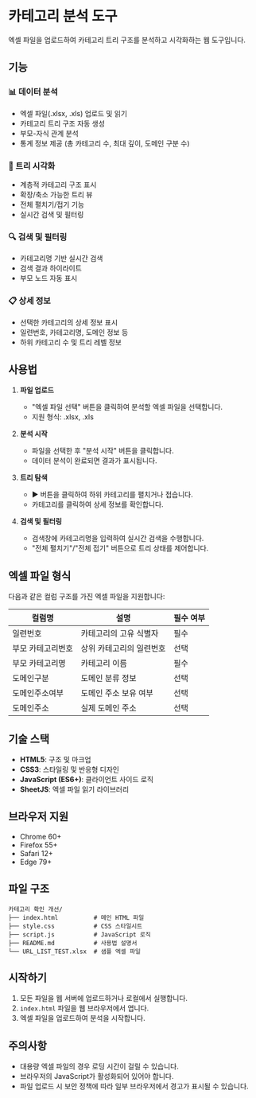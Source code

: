 # 카테고리 분석 도구

엑셀 파일을 업로드하여 카테고리 트리 구조를 분석하고 시각화하는 웹 도구입니다.

## 기능

### 📊 데이터 분석
- 엑셀 파일(.xlsx, .xls) 업로드 및 읽기
- 카테고리 트리 구조 자동 생성
- 부모-자식 관계 분석
- 통계 정보 제공 (총 카테고리 수, 최대 깊이, 도메인 구분 수)

### 🌳 트리 시각화
- 계층적 카테고리 구조 표시
- 확장/축소 가능한 트리 뷰
- 전체 펼치기/접기 기능
- 실시간 검색 및 필터링

### 🔍 검색 및 필터링
- 카테고리명 기반 실시간 검색
- 검색 결과 하이라이트
- 부모 노드 자동 표시

### 📋 상세 정보
- 선택한 카테고리의 상세 정보 표시
- 일련번호, 카테고리명, 도메인 정보 등
- 하위 카테고리 수 및 트리 레벨 정보

## 사용법

1. **파일 업로드**
   - "엑셀 파일 선택" 버튼을 클릭하여 분석할 엑셀 파일을 선택합니다.
   - 지원 형식: .xlsx, .xls

2. **분석 시작**
   - 파일을 선택한 후 "분석 시작" 버튼을 클릭합니다.
   - 데이터 분석이 완료되면 결과가 표시됩니다.

3. **트리 탐색**
   - ▶ 버튼을 클릭하여 하위 카테고리를 펼치거나 접습니다.
   - 카테고리를 클릭하여 상세 정보를 확인합니다.

4. **검색 및 필터링**
   - 검색창에 카테고리명을 입력하여 실시간 검색을 수행합니다.
   - "전체 펼치기"/"전체 접기" 버튼으로 트리 상태를 제어합니다.

## 엑셀 파일 형식

다음과 같은 컬럼 구조를 가진 엑셀 파일을 지원합니다:

| 컬럼명 | 설명 | 필수 여부 |
|--------|------|-----------|
| 일련번호 | 카테고리의 고유 식별자 | 필수 |
| 부모 카테고리번호 | 상위 카테고리의 일련번호 | 선택 |
| 부모 카테고리명 | 카테고리 이름 | 필수 |
| 도메인구분 | 도메인 분류 정보 | 선택 |
| 도메인주소여부 | 도메인 주소 보유 여부 | 선택 |
| 도메인주소 | 실제 도메인 주소 | 선택 |

## 기술 스택

- **HTML5**: 구조 및 마크업
- **CSS3**: 스타일링 및 반응형 디자인
- **JavaScript (ES6+)**: 클라이언트 사이드 로직
- **SheetJS**: 엑셀 파일 읽기 라이브러리

## 브라우저 지원

- Chrome 60+
- Firefox 55+
- Safari 12+
- Edge 79+

## 파일 구조

```
카테고리 확인 개선/
├── index.html          # 메인 HTML 파일
├── style.css           # CSS 스타일시트
├── script.js           # JavaScript 로직
├── README.md           # 사용법 설명서
└── URL_LIST_TEST.xlsx  # 샘플 엑셀 파일
```

## 시작하기

1. 모든 파일을 웹 서버에 업로드하거나 로컬에서 실행합니다.
2. `index.html` 파일을 웹 브라우저에서 엽니다.
3. 엑셀 파일을 업로드하여 분석을 시작합니다.

## 주의사항

- 대용량 엑셀 파일의 경우 로딩 시간이 걸릴 수 있습니다.
- 브라우저의 JavaScript가 활성화되어 있어야 합니다.
- 파일 업로드 시 보안 정책에 따라 일부 브라우저에서 경고가 표시될 수 있습니다. 